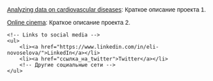 <!DOCTYPE html>
<html lang="en">
<head>
    <meta charset="UTF-8">
    <meta name="viewport" content="width=device-width, initial-scale=1.0">
    <title>Elizaveta Novoselova - Junior Data Analyst</title>
    <style>
        body {
            font-family: 'Arial', sans-serif;
            margin: 40px;
        }
        h1 {
            color: #0366d6;
        }
        /* Другие стили */
    </style>
</head>
<body>
 <!-- https://github.com/elino311/Projects/blob/main/Project_Data_on_cardiovascular_diseases.ipynb -->
    <p><a href="https://github.com/elino311/Projects/blob/main/Project_Data_on_cardiovascular_diseases.ipynb">Analyzing data on cardiovascular diseases</a>: Краткое описание проекта 1.</p>
    <!-- https://github.com/elino311/Projects/blob/main/Online_cinema.ipynb -->
    <p><a href="https://github.com/elino311/Projects/blob/main/Online_cinema.ipynb">Online cinema</a>: Краткое описание проекта 2.</p>

    <!-- Links to social media -->
    <ul>
        <li><a href="https://www.linkedin.com/in/eli-novoselova/">LinkedIn</a></li>
        <li><a href="ссылка_на_twitter">Twitter</a></li>
        <!-- Другие социальные сети -->
    </ul>
</body>
</html>
